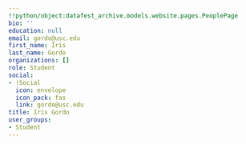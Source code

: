 ```yaml
---
!!python/object:datafest_archive.models.website.pages.PeoplePage
bio: ''
education: null
email: gordo@usc.edu
first_name: Iris
last_name: Gordo
organizations: []
role: Student
social:
- !Social
  icon: envelope
  icon_pack: fas
  link: gordo@usc.edu
title: Iris Gordo
user_groups:
- Student
---
```


    